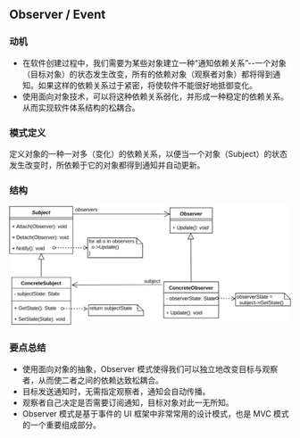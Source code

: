 ## Observer / Event
### 动机
- 在软件创建过程中，我们需要为某些对象建立一种“通知依赖关系”--一个对象（目标对象）的状态发生改变，所有的依赖对象（观察者对象）都将得到通知。如果这样的依赖关系过于紧密，将使软件不能很好地抵御变化。
- 使用面向对象技术，可以将这种依赖关系弱化，并形成一种稳定的依赖关系。从而实现软件体系结构的松耦合。

### 模式定义
定义对象的一种一对多（变化）的依赖关系，以便当一个对象（Subject）的状态发生改变时，所依赖于它的对象都得到通知并自动更新。

### 结构
<img src='../imgs/observer.png'>

### 要点总结
- 使用面向对象的抽象，Observer 模式使得我们可以独立地改变目标与观察者，从而使二者之间的依赖达致松耦合。
- 目标发送通知时，无需指定观察者，通知会自动传播。
- 观察者自己决定是否需要订阅通知，目标对象对此一无所知。
- Observer 模式是基于事件的 UI 框架中非常常用的设计模式，也是 MVC 模式的一个重要组成部分。